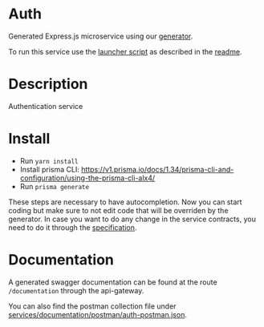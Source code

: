 # Auth

Generated Express.js microservice using our [generator](../../generator).

To run this service use the [launcher script](../launcher.sh) as described in the [readme](../README.md).

# Description

Authentication service

# Install

* Run `yarn install`
* Install prisma CLI: https://v1.prisma.io/docs/1.34/prisma-cli-and-configuration/using-the-prisma-cli-alx4/
* Run `prisma generate`

These steps are necessary to have autocompletion.
Now you can start coding but make sure to not edit code that will be overriden by the generator. In case you want to do any change in the service contracts, you need to do it through the [specification](../specification).

# Documentation

A generated swagger documentation can be found at the route `/documentation` through the api-gateway.

You can also find the postman collection file under [services/documentation/postman/auth-postman.json](../documentation/postman/auth-postman.json).